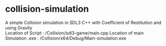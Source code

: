 # collision-simulation
A simple Collision simulation in SDL3 C++ with Coefficient of Restitution and using Gravity <br/>
Location of Script : /Collision/sdl3-game/main.cpp
Location of main Simulation .exe : /Collision/x64/Debug/Main-simulation.exe
